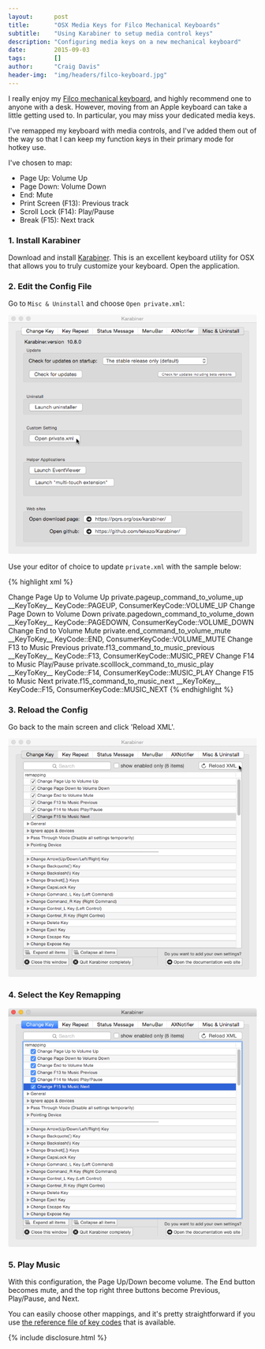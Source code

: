 ```yaml
---
layout:      post
title:       "OSX Media Keys for Filco Mechanical Keyboards"
subtitle:    "Using Karabiner to setup media control keys"
description: "Configuring media keys on a new mechanical keyboard"
date:        2015-09-03
tags:        []
author:      "Craig Davis"
header-img:  "img/headers/filco-keyboard.jpg"
---
```


I really enjoy my [Filco mechanical keyboard](http://amzn.to/1nXfUuA), and highly recommend one to anyone with a desk. However, moving from an Apple keyboard can take a little getting used to. In particular, you may miss your dedicated media keys.

I've remapped my keyboard with media controls, and I've added them out of the way so that I can keep my function keys in their primary mode for hotkey use.

I've chosen to map:

* Page Up: Volume Up
* Page Down: Volume Down
* End: Mute
* Print Screen (F13): Previous track
* Scroll Lock (F14): Play/Pause
* Break (F15): Next track

### 1. Install Karabiner
Download and install [Karabiner](https://pqrs.org/osx/karabiner/). This is an excellent keyboard utility for OSX that allows you to truly customize your keyboard. Open the application.

### 2. Edit the Config File
Go to `Misc & Uninstall` and choose `Open private.xml`:

![Open XML config file](/img/posts/osx-media-keys/open-private-xml.png)

Use your editor of choice to update `private.xml` with the sample below:

{% highlight xml %}
<?xml version="1.0"?>
<root>
  <item>
    <name>Change Page Up to Volume Up</name>
    <identifier>private.pageup_command_to_volume_up</identifier>
    <autogen>__KeyToKey__ KeyCode::PAGEUP, ConsumerKeyCode::VOLUME_UP</autogen>
  </item>
  <item>
    <name>Change Page Down to Volume Down</name>
    <identifier>private.pagedown_command_to_volume_down</identifier>
    <autogen>__KeyToKey__ KeyCode::PAGEDOWN, ConsumerKeyCode::VOLUME_DOWN</autogen>
  </item>
  <item>
    <name>Change End to Volume Mute</name>
    <identifier>private.end_command_to_volume_mute</identifier>
    <autogen>__KeyToKey__ KeyCode::END, ConsumerKeyCode::VOLUME_MUTE</autogen>
  </item>
  <item>
    <name>Change F13 to Music Previous</name>
    <identifier>private.f13_command_to_music_previous</identifier>
    <autogen>__KeyToKey__ KeyCode::F13, ConsumerKeyCode::MUSIC_PREV</autogen>
  </item>
  <item>
    <name>Change F14 to Music Play/Pause</name>
    <identifier>private.scolllock_command_to_music_play</identifier>
    <autogen>__KeyToKey__ KeyCode::F14, ConsumerKeyCode::MUSIC_PLAY</autogen>
  </item>
  <item>
    <name>Change F15 to Music Next</name>
    <identifier>private.f15_command_to_music_next</identifier>
    <autogen>__KeyToKey__ KeyCode::F15, ConsumerKeyCode::MUSIC_NEXT</autogen>
  </item>
</root>
{% endhighlight %}

### 3. Reload the Config

Go back to the main screen and click 'Reload XML'.

![](/img/posts/osx-media-keys/reload-xml.png)

### 4. Select the Key Remapping
![](/img/posts/osx-media-keys/selected-remapping.png)

### 5. Play Music

With this configuration, the Page Up/Down become volume. The End button becomes mute, and the top right three buttons become Previous, Play/Pause, and Next.

You can easily choose other mappings, and it's pretty straightforward if you use [the reference file of key codes](https://github.com/tekezo/Karabiner/blob/version_10.8.0/src/bridge/generator/keycode/data/KeyCode.data) that is available.

{% include disclosure.html %}
